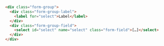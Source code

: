 ```html //DesignSystem version 2023
<div class="form-group">
  <div class="form-group-label">
    <label for="select">Label</label>
  </div>
  <div class="form-group-field">
    <select id="select" name="select" class="form-field">[…]</select>
  </div>
</div>
```
